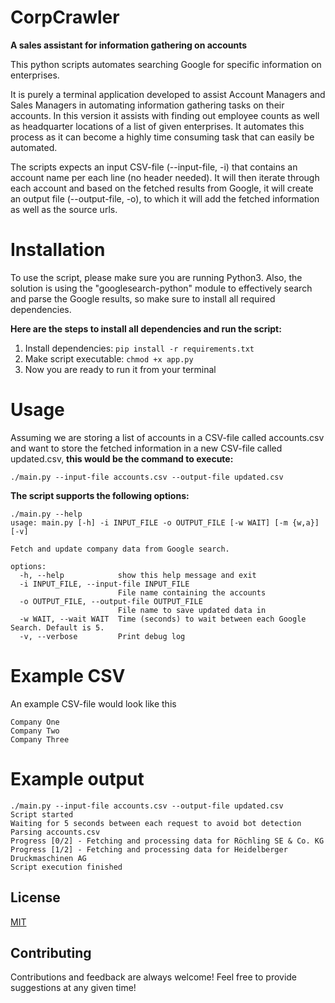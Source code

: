 # CorpCrawler
**A sales assistant for information gathering on accounts**

This python scripts automates searching Google for specific information on enterprises.

It is purely a terminal application developed to assist Account Managers and Sales Managers in automating information gathering tasks on their accounts. In this version it assists with finding out employee counts as well as headquarter locations of a list of given enterprises. It automates this process as it can become a highly time consuming task that can easily be automated.

The scripts expects an input CSV-file (--input-file, -i) that contains an account name per each line (no header needed). It will then iterate through each account and based on the fetched results from Google, it will create an output file (--output-file, -o), to which it will add the fetched information as well as the source urls.

# Installation
To use the script, please make sure you are running Python3. Also, the solution is using the "googlesearch-python" module to effectively search and parse the Google results, so make sure to install all required dependencies.

**Here are the steps to install all dependencies and run the script:**
1. Install dependencies: ```pip install -r requirements.txt```
2. Make script executable: ```chmod +x app.py```
3. Now you are ready to run it from your terminal

# Usage
Assuming we are storing a list of accounts in a CSV-file called accounts.csv and want to store the fetched information in a new CSV-file called updated.csv, **this would be the command to execute:**
```
./main.py --input-file accounts.csv --output-file updated.csv
```
**The script supports the following options:**
```
./main.py --help                                          
usage: main.py [-h] -i INPUT_FILE -o OUTPUT_FILE [-w WAIT] [-m {w,a}] [-v]

Fetch and update company data from Google search.

options:
  -h, --help            show this help message and exit
  -i INPUT_FILE, --input-file INPUT_FILE
                        File name containing the accounts
  -o OUTPUT_FILE, --output-file OUTPUT_FILE
                        File name to save updated data in
  -w WAIT, --wait WAIT  Time (seconds) to wait between each Google Search. Default is 5.
  -v, --verbose         Print debug log
```

# Example CSV
An example CSV-file would look like this
```
Company One
Company Two
Company Three
```

# Example output
```
./main.py --input-file accounts.csv --output-file updated.csv
Script started
Waiting for 5 seconds between each request to avoid bot detection
Parsing accounts.csv
Progress [0/2] - Fetching and processing data for Röchling SE & Co. KG
Progress [1/2] - Fetching and processing data for Heidelberger Druckmaschinen AG
Script execution finished
```


## License

[MIT](https://choosealicense.com/licenses/mit/)


## Contributing

Contributions and feedback are always welcome! Feel free to provide suggestions at any given time!
